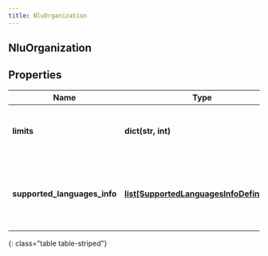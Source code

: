 ```yaml
---
title: NluOrganization
---
```

## NluOrganization

## Properties

|Name | Type | Description | Notes|
|------------ | ------------- | ------------- | -------------|
| **limits** | **dict(str, int)** | The NLU limits defined for this Organization | [optional] |
| **supported_languages_info** | [**list[SupportedLanguagesInfoDefinition]**](SupportedLanguagesInfoDefinition.html) | The list of Supported features for each languages for this Organization | [optional] |
{: class="table table-striped"}


